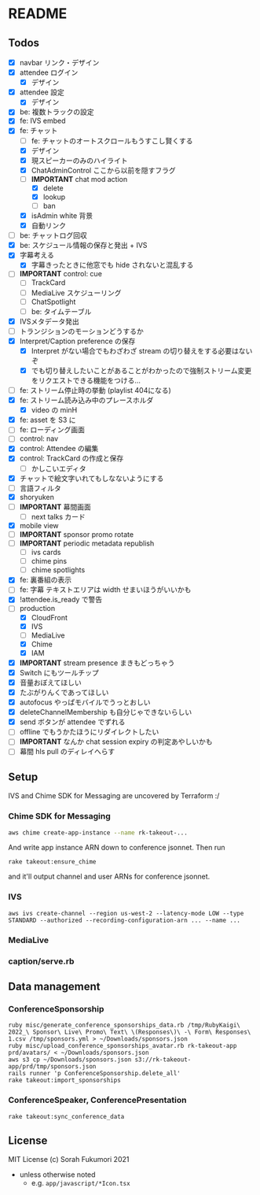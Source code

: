 # README


## Todos

- [x] navbar リンク・デザイン
- [x] attendee ログイン
  - [x] デザイン
- [x] attendee 設定
  - [x] デザイン
- [x] be: 複数トラックの設定
- [x] fe: IVS embed
- [x] fe: チャット
  - [ ] fe: チャットのオートスクロールもうすこし賢くする
  - [x] デザイン
  - [x] 現スピーカーのみのハイライト
  - [x] ChatAdminControl ここから以前を隠すフラグ
  - [ ] __IMPORTANT__ chat mod action
    - [x] delete
    - [x] lookup
    - [ ] ban 
  - [x] isAdmin white 背景
  - [x] 自動リンク
- [ ] be: チャットログ回収
- [x] be: スケジュール情報の保存と発出 + IVS
- [x] 字幕考える
  - [x] 字幕きったときに他窓でも hide されないと混乱する
- [ ] __IMPORTANT__ control: cue
  - [ ] TrackCard
  - [ ] MediaLive スケジューリング
  - [ ] ChatSpotlight
  - [ ] be: タイムテーブル
- [x] IVSメタデータ発出
- [ ] トランジションのモーションどうするか
- [x] Interpret/Caption preference の保存
  - [x] Interpret がない場合でもわざわざ stream の切り替えをする必要はないぞ
  - [x] でも切り替えしたいことがあることがわかったので強制ストリーム変更をリクエストできる機能をつける…
- [ ] fe: ストリーム停止時の挙動 (playlist 404になる)
- [x] fe: ストリーム読み込み中のプレースホルダ
  - [x] video の minH
- [x] fe: asset を S3 に
- [ ] fe: ローディング画面
- [ ] control: nav
- [x] control: Attendee の編集
- [x] control: TrackCard の作成と保存
  - [ ] かしこいエディタ
- [x] チャットで絵文字いれてもしなないようにする
- [ ] 言語フィルタ
- [x] shoryuken
- [ ] __IMPORTANT__ 幕間画面
  - [ ] next talks カード
- [x] mobile view
- [ ] __IMPORTANT__ sponsor promo rotate
- [ ] __IMPORTANT__ periodic metadata republish 
  - [ ] ivs cards
  - [ ] chime pins
  - [ ] chime spotlights
- [x] fe: 裏番組の表示
- [ ] fe: 字幕 テキストエリアは width せまいほうがいいかも
- [x] !attendee.is_ready で警告
- [ ] production
  - [x] CloudFront
  - [x] IVS
  - [ ] MediaLive
  - [x] Chime
  - [x] IAM
- [x] __IMPORTANT__ stream presence まきもどっちゃう
- [x] Switch にもツールチップ
- [x] 音量おぼえてほしい
- [x] たぶがりんくであってほしい
- [x] autofocus やっぱモバイルでうっとおしい
- [x] deleteChannelMembership も自分じゃできないらしい
- [x] send ボタンが attendee でずれる
- [ ] offline でもうかたほうにリダイレクトしたい
- [ ] __IMPORTANT__ なんか chat session expiry の判定あやしいかも
- [ ] 幕間 hls pull のディレイへらす

## Setup

IVS and Chime SDK for Messaging are uncovered by Terraform :/

### Chime SDK for Messaging

```sh
aws chime create-app-instance --name rk-takeout-...
```

And write app instance ARN down to conference jsonnet. Then run

```
rake takeout:ensure_chime
```

and it'll output channel and user ARNs for conference jsonnet.

### IVS

```
aws ivs create-channel --region us-west-2 --latency-mode LOW --type STANDARD --authorized --recording-configuration-arn ... --name ...
```

### MediaLive

### caption/serve.rb

## Data management

### ConferenceSponsorship

```
ruby misc/generate_conference_sponsorships_data.rb /tmp/RubyKaigi\ 2022_\ Sponsor\ Live\ Promo\ Text\ \(Responses\)\ -\ Form\ Responses\ 1.csv /tmp/sponsors.yml > ~/Downloads/sponsors.json
ruby misc/upload_conference_sponsorships_avatar.rb rk-takeout-app prd/avatars/ < ~/Downloads/sponsors.json
aws s3 cp ~/Downloads/sponsors.json s3://rk-takeout-app/prd/tmp/sponsors.json
rails runner 'p ConferenceSponsorship.delete_all'
rake takeout:import_sponsorships
```

### ConferenceSpeaker, ConferencePresentation


```
rake takeout:sync_conference_data
```

## License

MIT License (c) Sorah Fukumori 2021

- unless otherwise noted
  - e.g. `app/javascript/*Icon.tsx`

